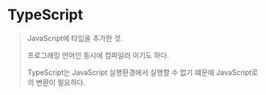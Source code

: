 # TypeScript

> JavaScript에 타입을 추가한 것.
>
> 프로그래밍 언어인 동시에 컴파일러 이기도 하다.
>
> TypeScript는 JavaScript 실행환경에서 실행할 수 없기 떄문에 JavaScript로의 변환이 필요하다.

